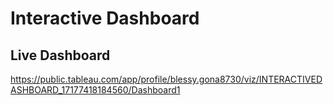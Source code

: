 # Interactive Dashboard
## Live Dashboard
https://public.tableau.com/app/profile/blessy.gona8730/viz/INTERACTIVEDASHBOARD_17177418184560/Dashboard1
